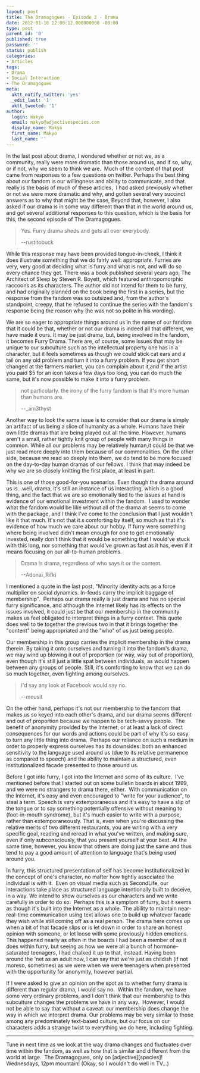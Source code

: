 ```yaml
---
layout: post
title: The Dramagogues - Episode 2 - Drama
date: 2012-01-18 12:00:12.000000000 -08:00
type: post
parent_id: '0'
published: true
password: ''
status: publish
categories:
- Articles
tags:
- Drama
- Social Interaction
- The Dramagogues
meta:
  aktt_notify_twitter: 'yes'
  _edit_last: '1'
  aktt_tweeted: '1'
author:
  login: makyo
  email: makyo@adjectivespecies.com
  display_name: Makyo
  first_name: Makyo
  last_name: ''
---
```

<p>In the last post about drama, I wondered whether or not we, as a community, really were more dramatic than those around us, and if so, why, or if not, why we seem to think we are.  Much of the content of that post came from responses to a few questions on twitter. Perhaps the best thing about our fandom is our willingness and ability to communicate, and that really is the basis of much of these articles,  I had asked previously whether or not we were more dramatic and why, and gotten several very succinct answers as to why that might be the case, Beyond that, however, I also asked if our drama is in some way different than that in the world around us, and got several additional responses to this question, which is the basis for this, the second episode of The Dramagogues.</p>
<!--more-->
<blockquote><p>Yes. Furry drama sheds and gets all over everybody.</p>
<p>--rustitobuck</p></blockquote>
<p>While this response may have been provided tongue-in-cheek, I think it does illustrate something that we do fairly well: appropriate. Furries are very, very good at deciding what is furry and what is not, and will do so every chance they get. There was a book published several years ago, The Architect of Sleep by Steven R. Boyett, which featured anthropomorphic raccoons as its characters. The author did not intend for them to be furry, and had originally planned on the book being the first in a series, but the response from the fandom was so outsized and, from the author's standpoint, creepy, that he refused to continue the series with the fandom's response being the reason why (he was not so polite in his wording).</p>
<p>We are so eager to appropriate things around us in the name of our fandom that it could be that, whether or not our drama is indeed all that different, we have made it ours. It may be just drama, but, being involved in the fandom, it becomes Furry Drama. There are, of course, some issues that may be unique to our subculture such as the intellectual property one has in a character, but it feels sometimes as though we could stick cat ears and a tail on any old problem and turn it into a furry problem. If you get short changed at the farmers market, you can complain about it,and if the artist you paid $5 for an icon takes a few days too long, you can do much the same, but it's now possible to make it into a furry problem.</p>
<blockquote><p>not particularly. the irony of the furry fandom is that it's more human than humans are.</p>
<p>--_am3thyst</p></blockquote>
<p>Another way to look the same issue is to consider that our drama is simply an artifact of us being a slice of humanity as a whole. Humans have their own little dramas that are being played out all the time. However, humans aren't a small, rather tightly knit group of people with many things in common. While all our problems may be relatively human,it could be that we just read more deeply into them because of our commonalities. On the other side, because we read so deeply into them, we do tend to be more focused on the day-to-day human dramas of our fellows. I think that may indeed be why we are so closely knitting the first place, at least in part.</p>
<p>This is one of those good-for-you scenarios. Even though the drama around us is...well, drama, it's still an instance of us interacting, which is a good thing, and the fact that we are so emotionally tied to the issues at hand is evidence of our emotional investment within the fandom.  I used to wonder what the fandom would be like without all of the drama at seems to come with the package, and I think I've come to the conclusion that I just wouldn't like it that much. It's not that it.s comforting by itself, so much as that it's evidence of how much we care about our hobby. If furry were something where being involved didn't mean enough for one to get emotionally invested, really don't think that it would be something that I would've stuck with this long, nor something that would've grown as fast as it has, even if it means focusing on our all-to-human problems.</p>
<blockquote><p>Drama is drama, regardless of who says it or the content.</p>
<p>--Adonai_Rifki</p></blockquote>
<p>I mentioned a quote in the last post, "Minority identity acts as a force multiplier on social dynamics. In-feuds carry the implicit baggage of membership".  Perhaps our drama really is just drama and has no special furry significance, and although the Internet likely has its effects on the issues involved, it could just be that our membership in the community makes us feel obligated to interpret things in a furry context. This quote does well to tie together the previous two in that it brings together the "content" being appropriated and the "who" of us just being people.</p>
<p>Our membership in this group carries the implicit membership in the drama therein. By taking it onto ourselves and turning it into the fandom's drama, we may wind up blowing it out of proportion (or way, way out of proportion), even though it's still just a little spat between individuals, as would happen between any groups of people. Still, it's comforting to know that we can do so much together, even fighting among ourselves.</p>
<blockquote><p>I'd say any look at Facebook would say no.</p>
<p>--mousit</p></blockquote>
<p>On the other hand, perhaps it's not our membership to the fandom that makes us so keyed into each other's drama, and our drama seems different and out of proportion because we happen to be tech-savvy people.  The benefit of anonymity provided by the Internet, or at least a lack of direct consequences for our words and actions could be part of why it's so easy to turn any little thing into drama.  Perhaps our reliance on such a medium in order to properly express ourselves has its downsides: both an enhanced sensitivity to the language used around us (due to its relative permanence as compared to speech) and the ability to maintain a structured, even institutionalized facade presented to those around us.</p>
<p>Before I got into furry, I got into the Internet and some of its culture.  I've mentioned before that I started out on some bulletin boards in about 1999, and we were no strangers to drama there, either.  With communication on the Internet, it's easy and even encouraged to "write for your audience", to steal a term. Speech is very extemporaneous and it's easy to have a slip of the tongue or to say something potentially offensive without meaning to (foot-in-mouth syndrome), but it's much easier to write with a purpose, rather than extemporaneously. That is, even when you're discussing the relative merits of two different restaurants, you are writing with a very specific goal, reading and reread in what you've written, and making sure, even if only subconsciously, that you present yourself at your best. At the same time, however, you know that others are doing just the same and thus tend to pay a good amount of attention to language that's being used around you.</p>
<p>In furry, this structured presentation of self has become institutionalized in the concept of one's character, no matter how tightly associated the individual is with it.  Even on visual media such as SecondLife, our interactions take place as structured language intentionally built to deceive, in a way. We intend to show ourselves as our characters and we write carefully in order to do so.  Perhaps this is a symptom of furry, but it seems as though it's built into the Internet as a whole. The ability to maintain near-real-time communication using text allows one to build up whatever facade they wish while still coming off as a real person. The drama here comes up when a bit of that facade slips or is let down in order to share an honest opinion with someone, or let loose with some previously hidden emotions. This happened nearly as often in the boards I had been a member of as it does within furry, but seeing as how we were all a bunch of hormone-saturated teenagers, I had chalked it up to that, instead. Having been around the 'net as an adult now, I can say that we're just as childish (if not moreso, sometimes) as we were when we were teenagers when presented with the opportunity for anonymity, however partial.</p>
<p>If I were asked to give an opinion on the spot as to whether furry drama is different than regular drama, I would say no.  Within the fandom, we have some very ordinary problems, and I don't think that our membership to this subculture changes the problems we have in any way.  However, I would not be able to say that without a caveat: our membership does change the way in which we interpret drama. Our problems may be very similar to those among any predominately text-based culture, but our focus on our characters adds a strange twist to everything we do here, including fighting.</p>
<hr />
<p>Tune in next time as we look at the way drama changes and fluctuates over time within the fandom, as well as how that is similar and different from the world at large.  The Dramagogues, only on [adjective][species]! Wednesdays, 12pm mountain! (Okay, so I wouldn't do well in TV...)</p>



